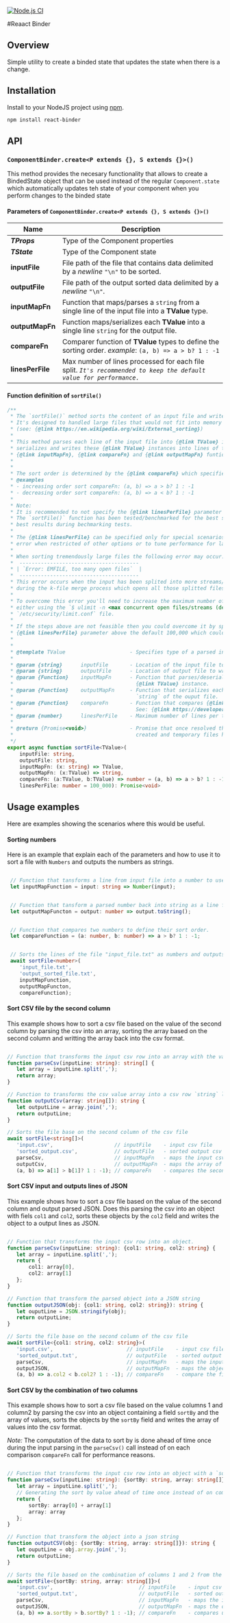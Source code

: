 [![Node.js CI](https://github.com/nelson-perez/large-sort/actions/workflows/node.js.yml/badge.svg)](https://github.com/nelson-perez/large-sort/actions/workflows/node.js.yml)

#Reaact Binder


## Overview
Simple utility to create a binded state that updates the state when there is a change.



## Installation
Install to your NodeJS project using [npm](https://npmjs.org).
```bash
npm install react-binder
```

## API
### `ComponentBinder.create<P extends {}, S extends {}>()`
This method provides the necesary functionality that allows to create a BindedState object that can be used instead of the regular `Component.state` which automatically updates teh state of your component when you perform changes to the binded state 

#### Parameters of `ComponentBinder.create<P extends {}, S extends {}>()`
|Name               | Description|
|         -         |   -   |
|***TProps***       | Type of the Component properties|
|***TState***       | Type of the Component state|
|__inputFile__      | File path of the file that contains data delimited by a _newline_ `"\n"` to be sorted.|
|__outputFile__     | File path of the output sorted data delimited by a _newline_ `"\n"`.|
|__inputMapFn__     | Function that maps/parses a `string` from a single line of the input file into a **TValue** type.|
|__outputMapFn__    | Function maps/serializes each **TValue** into a single line `string` for the output file.|
|__compareFn__      | Comparer function of **TValue** types to define the sorting order. _example_: `(a, b) => a > b? 1 : -1`|
|__linesPerFile__   | Max number of lines processed for each file split. _`It's recommended to keep the default value for performance.`_|


#### Function definition of `sortFile()`
```typescript
/**
 * The `sortFile()` method sorts the content of an input file and writes the results into an output file.
 * It's designed to handled large files that would not fit into memory by using an external merge sort algorithm.
 * (see: {@link https://en.wikipedia.org/wiki/External_sorting})
 * 
 * This method parses each line of the input file into {@link TValue} instances, sorts them and finally
 * serializes and writes these {@link TValue} instances into lines of the output file via the parameters
 * {@link inputMapFn}, {@link compareFn} and {@link outputMapFn} funtions respectively.
 * 
 * 
 * The sort order is determined by the {@link compareFn} which specifies the precedence of the {@link TValue} instances.
 * @examples
 * - increasing order sort compareFn: (a, b) => a > b? 1 : -1
 * - decreasing order sort compareFn: (a, b) => a < b? 1 : -1
 * 
 * Note:
 * It is recommended to not specify the {@link linesPerFile} parameter to keep the default value of 100,000.
 * The `sortFile()` function has been tested/benchmarked for the best sorting/io performance and 100,000 gave the
 * best results during bechmarking tests.
 * 
 * The {@link linesPerFile} can be specified only for special scenarios when you need to overcome the `too many files`
 * error when restricted of other options or to tune performance for larger `TValue` instances or slow temp file IO.
 * 
 * When sorting tremendously large files the following error may occur:
 *  ---------------------------------------
 * | `Error: EMFILE, too many open files`  |
 *  ---------------------------------------
 * This error occurs when the input has been splited into more streams/files than the user can concurrently open
 * during the k-file merge process which opens all those splitted files at the same time.
 * 
 * To overcome this error you'll need to increase the maximum number of concurrent open stream/files limit by
 * either using the `$ ulimit -n <max concurrent open files/streams (default: 1024)>` command or updating the
 * `/etc/security/limit.conf` file.
 * 
 * If the steps above are not feasible then you could overcome it by specifying a larger value to the 
 * {@link linesPerFile} parameter above the default 100,000 which could result less files to merge.
 * 
 * 
 * @template TValue                     - Specifies type of a parsed instance to sort from the input file.
 * 
 * @param {string}      inputFile       - Location of the input file to sort with data delimited by a newline.
 * @param {string}      outputFile      - Location of output file to write the sorted data delimited by a newline.
 * @param {Function}    inputMapFn      - Function that parses/deserializes an input file line `string` into a
 *                                        {@link TValue} instance.
 * @param {Function}    outputMapFn     - Function that serializes each {@link TValue} instance into a single line
 *                                        `string` of the ouput file.
 * @param {Function}    compareFn       - Function that compares {@link TValue} instances to determine their sort order.
 *                                        See: {@link https://developer.mozilla.org/en-US/docs/Web/JavaScript/Reference/Global_Objects/Array/sort#parameters}
 * @param {number}      linesPerFile    - Maximum number of lines per temporary split file. Keep default value of 100K.
 * 
 * @return {Promise<void>}              - Promise that once resolved the output sorted file has been completely 
 *                                        created and temporary files has been cleaned up.
 */
export async function sortFile<TValue>(
    inputFile: string,
    outputFile: string,
    inputMapFn: (x: string) => TValue,
    outputMapFn: (x:TValue) => string,
    compareFn: (a:TValue, b:TValue) => number = (a, b) => a > b? 1 : -1,
    linesPerFile: number = 100_000): Promise<void> 
```

## Usage examples
Here are examples showing the scenarios where this would be useful.

#### Sorting numbers
Here is an example that explain each of the parameters and how to use it to sort a file with `Numbers` and outputs the numbers as strings.

```typescript

 // Function that tansforms a line from input file into a number to use for comparison.
 let inputMapFunction = input: string => Number(input);


 // Function that tansform a parsed number back into string as a line for the output file.
 let outputMapFuncton = output: number => output.toString();


 // Function that compares two numbers to define their sort order.
 let compareFunction = (a: number, b: number) => a > b? 1 : -1;


 // Sorts the lines of the file "input_file.txt" as numbers and outputs it to the "out_sorted_file.txt" file
 await sortFile<number>(
    'input_file.txt',
    'output_sorted_file.txt',
    inputMapFunction,
    outputMapFuncton,
    compareFunction);

 ```


 #### Sort CSV file by the second column
 This example shows how to sort a csv file based on the value of the second column by parsing the csv into an array, sorting the array based on the second column and writting the array back into the csv format.

 ```typescript

 // Function that transforms the input csv row into an array with the values.
function parseCsv(inputLine: string): string[] {
    let array = inputLine.split(',');
    return array;
}

// Function to transforms the csv value array into a csv row `string` line for output.
function outputCsv(array: string[]): string {
    let outputLine = array.join(',');
    return outputLine;
}

// Sorts the file base on the second column of the csv file
await sortFile<string[]>(
    'input.csv',                    // inputFile    - input csv file
    'sorted_output.csv',            // outputFile   - sorted output csv file
    parseCsv,                       // inputMapFn   - maps the input csv row into an array of column values
    outputCsv,                      // outputMapFn  - maps the array of values into a csv row to output
    (a, b) => a[1] > b[1]? 1 : -1); // compareFn    - compares the second column to sort in ascending order

 ```

#### Sort CSV input and outputs lines of JSON
 This example shows how to sort a csv file based on the value of the second column and output parsed JSON. Does this parsing the csv into an object with fiels `col1` and `col2`, sorts these objects by the `col2` field and writes the object to a output lines as JSON.

 ```typescript

 // Function that transforms the input csv row into an object.
function parseCsv(inputLine: string): {col1: string, col2: string} {
    let array = inputLine.split(',');
    return {
        col1: array[0],
        col2: array[1]
    };
}

// Function that transform the parsed object into a JSON string
function outputJSON(obj: {col1: string, col2: string}): string {
    let ouputLine = JSON.stringify(obj);
    return outputLine;
}

// Sorts the file base on the second column of the csv file
await sortFile<{col1: string, col2: string}>(
    'input.csv',                        // inputFile    - input csv file
    'sorted_output.txt',                // outputFile   - sorted output csv file
    parseCsv,                           // inputMapFn   - maps the input line `string` to an object
    outputJSON,                         // outputMapFn  - maps the object into a json string [JSON.stringify]
    (a, b) => a.col2 < b.col2? 1 : -1); // compareFn    - compare the field col2 to sort in descending order

 ```

 #### Sort CSV by the combination of two columns
 This example shows how to sort a csv file based on the value columns 1 and column2 by parsing the csv into an object containing a field `sortBy` and the array of values, sorts the objects by the `sortBy` field and writes the array of values into the csv format.

 *Note:*
 The computation of the data to sort by is done ahead of time once during the input parsing in the `parseCsv()` call instead of on each comparison `compareFn` call for performance reasons.

 ```typescript

 // Function that transforms the input csv row into an object with a `sortBy` field 
function parseCsv(inputLine: string): {sortBy: string, array: string[]} {
    let array = inputLine.split(',');
    // Generating the sort by value ahead of time once instead of on comparison `compareFn` call.
    return {
        sortBy: array[0] + array[1] 
        array: array
    };
}

// Function that transform the object into a json string
function outputCSV(obj: {sortBy: string, array: string[]}): string {
    let ouputLine = obj.array.join(',');
    return outputLine;
}

// Sorts the file based on the combination of columns 1 and 2 from the csv file
await sortFile<{sortBy: string, array: string[]}>(
    'input.csv',                            // inputFile    - input csv file
    'sorted_output.txt',                    // outputFile   - sorted output csv file
    parseCsv,                               // inputMapFn   - maps the input line `string` to an object
    outputJSON,                             // outputMapFn  - maps the object into a csv row line to ouput
    (a, b) => a.sortBy > b.sortBy? 1 : -1); // compareFn    - compares using `sortBy` field to sort in ascending order

 ```
